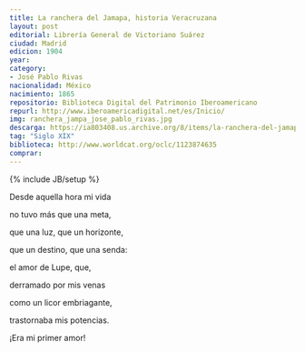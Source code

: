 ```yaml
---
title: La ranchera del Jamapa, historia Veracruzana
layout: post
editorial: Librería General de Victoriano Suárez
ciudad: Madrid
edicion: 1904
year: 
category:
- José Pablo Rivas
nacionalidad: México
nacimiento: 1865
repositorio: Biblioteca Digital del Patrimonio Iberoamericano
repurl: http://www.iberoamericadigital.net/es/Inicio/
img: ranchera_jampa_jose_pablo_rivas.jpg
descarga: https://ia803408.us.archive.org/8/items/la-ranchera-del-jamapa-historia-veracruzana/La_ranchera_del_Jamapa_historia_veracruzana.pdf
tag: "Siglo XIX"
biblioteca: http://www.worldcat.org/oclc/1123874635
comprar: 
---
```

{% include JB/setup %}

Desde aquella hora mi vida 
 
no tuvo más que una meta,
 
que una luz, que un horizonte,  
 
que un destino, que una senda:  

el amor de Lupe, que, 
 
derramado por mis venas
 
como un licor embriagante,
 
trastornaba mis potencias.

¡Era mi primer amor! 
